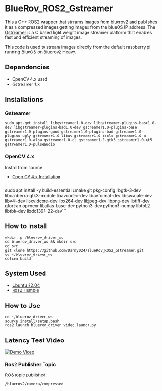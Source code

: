 # BlueRov_ROS2_Gstreamer
This a C++ ROS2 wrapper that streams images from bluerov2 and publishes it as a compressed images getting images from the blueOS IP address.
The [Gstreamer](https://gstreamer.freedesktop.org/) is a C based light weight image streamer platform that enables fast and efficient streaming of images. 


This code is used to stream images directly from the default raspberry pi running BlueOS on Bluerov2 Heavy.



## Dependencies
- OpenCV 4.x used
- Gstreamer 1.x

## Installations
### Gstreamer
```sudo apt-get install libgstreamer1.0-dev libgstreamer-plugins-base1.0-dev libgstreamer-plugins-bad1.0-dev gstreamer1.0-plugins-base gstreamer1.0-plugins-good gstreamer1.0-plugins-bad gstreamer1.0-plugins-ugly gstreamer1.0-libav gstreamer1.0-tools gstreamer1.0-x gstreamer1.0-alsa gstreamer1.0-gl gstreamer1.0-gtk3 gstreamer1.0-qt5 gstreamer1.0-pulseaudio```

### OpenCV 4.x
Install from source
- [Open CV 4.x Installation](https://docs.opencv.org/4.x/d7/d9f/tutorial_linux_install.html)
  ```sudo apt update
sudo apt install -y build-essential cmake git pkg-config libgtk-3-dev libcanberra-gtk3-module 
libavcodec-dev libavformat-dev libswscale-dev libv4l-dev libxvidcore-dev libx264-dev 
libjpeg-dev libpng-dev libtiff-dev gfortran openexr libatlas-base-dev python3-dev 
python3-numpy libtbb2 libtbb-dev libdc1394-22-dev```

## How to Install
```
mkdir -p /bluerov_driver_ws
cd bluerov_driver_ws && mkdir src
cd src
git clone https://github.com/Danny024/BlueRov_ROS2_Gstreamer.git
cd ~/bluerov_driver_ws
colcon build
```
## System Used
- [Ubuntu 22.04](https://ubuntu.com/tutorials/install-ubuntu-desktop#2-download-an-ubuntu-image)
- [Ros2 Humble](https://docs.ros.org/en/humble/index.html)

## How to Use 
```
cd ~/bluerov_driver_ws
source install/setup.bash
ros2 launch bluerov_driver video.launch.py
```

## Latency Test Video
[![Demo Video](https://img.youtube.com/vi/TbSJK_imS7o/0.jpg)](https://www.youtube.com/watch?v=TbSJK_imS7o)


### Ros2 Publisher Topic 
ROS topic published:
```
/bluerov2/camera/compressed
```









